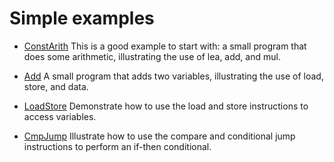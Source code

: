 # Simple examples

* [ConstArith](ConstArith.asm.txt) This is a good example to start
  with: a small program that does some arithmetic, illustrating the
  use of lea, add, and mul.

* [Add](Add.asm.txt) A small program that adds two variables,
  illustrating the use of load, store, and data.

* [LoadStore](LoadStore.asm.txt) Demonstrate how to use the load and
  store instructions to access variables.

* [CmpJump](CmpJump.asm.txt) Illustrate how to use the compare and
  conditional jump instructions to perform an if-then conditional.


